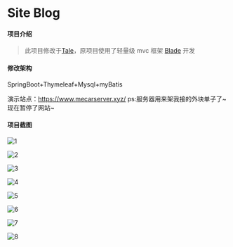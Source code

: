 # Site Blog

#### 项目介绍

> 此项目修改于[Tale](https://gitee.com/biezhi/tale/)，原项目使用了轻量级 mvc 框架 [Blade](https://github.com/biezhi/blade) 开发

#### 修改架构

SpringBoot+Thymeleaf+Mysql+myBatis

演示站点：https://www.mecarserver.xyz/
ps:服务器用来架我接的外块单子了~现在暂停了网站~

#### 项目截图

![1](https://images.gitee.com/uploads/images/2019/0215/153622_76a409d8_1178895.png "在这里输入图片标题")

![2](https://images.gitee.com/uploads/images/2019/0215/153637_2c73f40e_1178895.png "在这里输入图片标题")

![3](https://images.gitee.com/uploads/images/2019/0215/153650_0d7e2ba8_1178895.png "在这里输入图片标题")

![4](https://images.gitee.com/uploads/images/2019/0215/153706_010b5e13_1178895.png "在这里输入图片标题")

![5](https://images.gitee.com/uploads/images/2019/0215/153735_5c34a812_1178895.png "在这里输入图片标题")

![6](https://images.gitee.com/uploads/images/2019/0215/153756_66b648b1_1178895.png "在这里输入图片标题")

![7](https://images.gitee.com/uploads/images/2019/0215/153808_7cf2a1d6_1178895.png "在这里输入图片标题")

![8](https://www.mecarserver.xyz/files/54869d91-af90-42fc-af65-d8d638c66f42.png "在这里输入图片标题")
